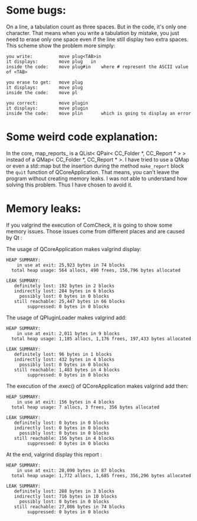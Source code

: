 # Some bugs:

On a line, a tabulation count as three spaces. But in the code, it's only one character. That means when you write a tabulation by mistake, you just need to erase only one space even if the line still display two extra spaces. This scheme show the problem more simply:

    you write:          move plug<TAB>in
    it displays:        move plug   in
    inside the code:    move plug#in    where # represent the ASCII value of <TAB>

    you erase to get:   move plug
    it displays:        move plug
    inside the code:    move pl

    you correct:        move plugin
    it displays:        move plugin
    inside the code:    move plin       which is going to display an error

# Some weird code explanation:

In the core, map_reports_ is a QList< QPair< CC_Folder *, CC_Report * > > instead of a QMap< CC_Folder *, CC_Report * >. I have tried to use a QMap or even a std::map but the insertion during the method `make_report` block the `quit` function of QCoreApplication. That means, you can't leave the program without creating memory leaks. I was not able to understand how solving this problem. Thus I have chosen to avoid it.

# Memory leaks:

If you valgrind the execution of ComCheck, it is going to show some memory issues. Those issues come from different places and are caused by Qt :

The usage of QCoreApplication makes valgrind display:

    HEAP SUMMARY:
        in use at exit: 25,923 bytes in 74 blocks
      total heap usage: 564 allocs, 490 frees, 156,796 bytes allocated

    LEAK SUMMARY:
       definitely lost: 192 bytes in 2 blocks
       indirectly lost: 284 bytes in 6 blocks
         possibly lost: 0 bytes in 0 blocks
       still reachable: 25,447 bytes in 66 blocks
            suppressed: 0 bytes in 0 blocks

The usage of QPluginLoader makes valgrind add:

    HEAP SUMMARY:
        in use at exit: 2,011 bytes in 9 blocks
      total heap usage: 1,185 allocs, 1,176 frees, 197,433 bytes allocated

    LEAK SUMMARY:
       definitely lost: 96 bytes in 1 blocks
       indirectly lost: 432 bytes in 4 blocks
         possibly lost: 0 bytes in 0 blocks
       still reachable: 1,483 bytes in 4 blocks
            suppressed: 0 bytes in 0 blocks

The execution of the .exec() of QCoreApplication makes valgrind add then:

    HEAP SUMMARY:
        in use at exit: 156 bytes in 4 blocks
      total heap usage: 7 allocs, 3 frees, 356 bytes allocated

    LEAK SUMMARY:
       definitely lost: 0 bytes in 0 blocks
       indirectly lost: 0 bytes in 0 blocks
         possibly lost: 0 bytes in 0 blocks
       still reachable: 156 bytes in 4 blocks
            suppressed: 0 bytes in 0 blocks

At the end, valgrind display this report :

    HEAP SUMMARY:
        in use at exit: 28,090 bytes in 87 blocks
      total heap usage: 1,772 allocs, 1,685 frees, 356,296 bytes allocated

    LEAK SUMMARY:
       definitely lost: 288 bytes in 3 blocks
       indirectly lost: 716 bytes in 10 blocks
         possibly lost: 0 bytes in 0 blocks
       still reachable: 27,086 bytes in 74 blocks
            suppressed: 0 bytes in 0 blocks
